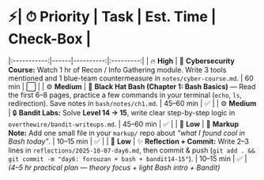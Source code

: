 # ⚡| ⏱ Priority | Task | Est. Time | Check-Box | 
|:-----------:|------|----------:|:---------:|
| 🔥 **High** | 🧩 **Cybersecurity Course:** Watch 1 hr of Recon / Info Gathering module. Write 3 tools mentioned and 1 blue-team countermeasure in `notes/cyber-course.md`. | 60 min | ⬜ |
| ⚙️ **Medium** | 🐚 **Black Hat Bash (Chapter 1: Bash Basics)** — Read the first 6–8 pages, practice a few commands in your terminal (`echo`, `ls`, redirection). Save notes in `bash/notes/ch1.md`. | 45–60 min | ✅ |
| ⚙️ **Medium** | 🔒 **Bandit Labs:** Solve **Level 14 → 15**, write clear step-by-step logic in `overthewire/bandit-writeups.md`. | 45–60 min | ✅ |
| 🌿 **Low** | 💬 **Markup Note:** Add one small file in your `markup/` repo about *"what I found cool in Bash today"*. | 10–15 min | ✅ |
| 🌙 **Low** | ✨ **Reflection + Commit:** Write 2–3 lines in `reflections/2025-10-07-day6.md`, then commit & push (`git add . && git commit -m "day6: forouzan + bash + bandit14-15"`). | 10–15 min | ✅ |
*(4–5 hr practical plan — theory focus + light Bash intro + Bandit)*  